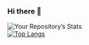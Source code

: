 ### Hi there 👋

<!--
**victorsbit/victorsbit** is a ✨ _special_ ✨ repository because its `README.md` (this file) appears on your GitHub profile.

Here are some ideas to get you started:

- 🔭 I’m currently working on ...
- 🌱 I’m currently learning ...
- 👯 I’m looking to collaborate on ...
- 🤔 I’m looking for help with ...
- 💬 Ask me about ...
- 📫 How to reach me: ...
- 😄 Pronouns: ...
- ⚡ Fun fact: ...
-->

<!--
* 🔭 Desenvolvimento Web
* 🌱 Estudante da [Trybe](https://www.betrybe.com/)
* ![Alt](/images/html.png "HTML5")
-->

![Your Repository’s Stats](https://github-readme-stats.vercel.app/api?username=victorsbit&theme=react&show_icons=true)<br />
[![Top Langs](https://github-readme-stats.vercel.app/api/top-langs/?username=victorsbit&layout=compact&theme=react)](https://github.com/victorsbit/github-readme-stats)
